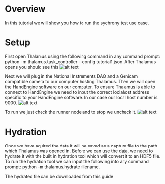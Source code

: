 # Overview
In this tutorial we will show you how to run the sychrony test use case.
# Setup
First open Thalamus using the following command in any command prompt: python -m thalamus.task_controller --config tutorial1.json. After Thalamus opens you should see this
![alt text](https://github.com/cajigaslab/Thalamus/blob/main/SimpleUseCase/Tutorial1/image1.jpg?raw=true)

Next we will plug in the National Instruments DAQ and a Genicam compatible camera to our computer hosting Thalamus. Then we will open the HandEngine software on our computer. To ensure Thalamus is able to connect to HandEngine we need to input the correct loclahost address specific to your HandEngine software. In our case our local host number is 9000.
![alt text](https://github.com/cajigaslab/Thalamus/blob/main/SimpleUseCase/Tutorial1/image2.jpg?raw=true)

To run we just check the runner node and to stop we uncheck it.
![alt text](https://github.com/cajigaslab/Thalamus/blob/main/SimpleUseCase/Tutorial1/image3.jpg?raw=true)
# Hydration
Once we have aquired the data it will be saved as a capture file to the path which Thalamus was opened in. Before we can use the data, we need to hydrate it with the built in hydration tool which will convert it to an HDF5 file. To run the hydration tool we can input the following into any command prompt: python -m thalamus.hydrate filename. 

The hydrated file can be downloaded from this guide
